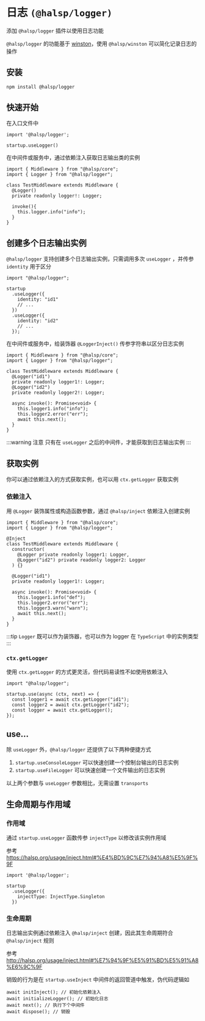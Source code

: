 # 日志 `(@halsp/logger)`

添加 `@halsp/logger` 插件以使用日志功能

`@halsp/logger` 的功能基于 [winston](https://github.com/winstonjs/winston)，使用 `@halsp/winston` 可以简化记录日志的操作

## 安装

```sh
npm install @halsp/logger
```

## 快速开始

在入口文件中

```TS
import '@halsp/logger';

startup.useLogger()
```

在中间件或服务中，通过依赖注入获取日志输出类的实例

```TS
import { Middleware } from "@halsp/core";
import { Logger } from "@halsp/logger";

class TestMiddleware extends Middleware {
  @Logger()
  private readonly logger!: Logger;

  invoke(){
    this.logger.info("info");
  }
}
```

## 创建多个日志输出实例

`@halsp/logger` 支持创建多个日志输出实例，只需调用多次 `useLogger` ，并传参 `identity` 用于区分

```TS
import "@halsp/logger";

startup
  .useLogger({
    identity: "id1"
    // ...
  })
  .useLogger({
    identity: "id2"
    // ...
  });
```

在中间件或服务中，给装饰器 `@LoggerInject()` 传参字符串以区分日志实例

```TS
import { Middleware } from "@halsp/core";
import { Logger } from "@halsp/logger";

class TestMiddleware extends Middleware {
  @Logger("id1")
  private readonly logger1!: Logger;
  @Logger("id2")
  private readonly logger2!: Logger;

  async invoke(): Promise<void> {
    this.logger1.info("info");
    this.logger2.error("err");
    await this.next();
  }
}
```

:::warning 注意
只有在 `useLogger` 之后的中间件，才能获取到日志输出实例
:::

## 获取实例

你可以通过依赖注入的方式获取实例，也可以用 `ctx.getLogger` 获取实例

### 依赖注入

用 `@Logger` 装饰属性或构造函数参数，通过 `@halsp/inject` 依赖注入创建实例

```TS
import { Middleware } from "@halsp/core";
import { Logger } from "@halsp/logger";

@Inject
class TestMiddleware extends Middleware {
  constructor(
    @Logger private readonly logger1: Logger,
    @Logger("id2") private readonly logger2: Logger
  ) {}

  @Logger("id1")
  private readonly logger1!: Logger;

  async invoke(): Promise<void> {
    this.logger1.info("def");
    this.logger2.error("err");
    this.logger3.warn("warn");
    await this.next();
  }
}
```

:::tip
`Logger` 既可以作为装饰器，也可以作为 logger 在 `TypeScript` 中的实例类型
:::

### `ctx.getLogger`

使用 `ctx.getLogger` 的方式更灵活，但代码易读性不如使用依赖注入

```TS
import "@halsp/logger";

startup.use(async (ctx, next) => {
  const logger1 = await ctx.getLogger("id1");
  const logger2 = await ctx.getLogger("id2");
  const logger = await ctx.getLogger();
});
```

## use...

除 `useLogger` 外，`@halsp/logger` 还提供了以下两种便捷方式

1. `startup.useConsoleLogger` 可以快速创建一个控制台输出的日志实例
2. `startup.useFileLogger` 可以快速创建一个文件输出的日志实例

以上两个参数与 `useLogger` 参数相比，无需设置 `transports`

## 生命周期与作用域

### 作用域

通过 `startup.useLogger` 函数传参 `injectType` 以修改该实例作用域

参考 <https://halsp.org/usage/inject.html#%E4%BD%9C%E7%94%A8%E5%9F%9F>

```TS
import '@halsp/logger';

startup
  .useLogger({
    injectType: InjectType.Singleton
  })
```

### 生命周期

日志输出实例通过依赖注入 `@halsp/inject` 创建，因此其生命周期符合 `@halsp/inject` 规则

参考 <http://halsp.org/usage/inject.html#%E7%94%9F%E5%91%BD%E5%91%A8%E6%9C%9F>

销毁的行为是在 `startup.useInject` 中间件的返回管道中触发，伪代码逻辑如

```TS
await initInject(); // 初始化依赖注入
await initializeLogger(); // 初始化日志
await next(); // 执行下个中间件
await dispose(); // 销毁
```
